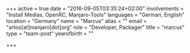+++
active = true
date = "2016-09-05T03:35:24+02:00"
involvements = "Install Medias, OpenRC, Manjaro-Tools"
languages = "German, English"
location = "Germany"
name = "Marcus"
alias = ""
email = "artoo[at]manjaro[dot]org"
role = "Developer, Packager"
title = "marcus"
type = "team-post"
yearofbirth = ""

+++

